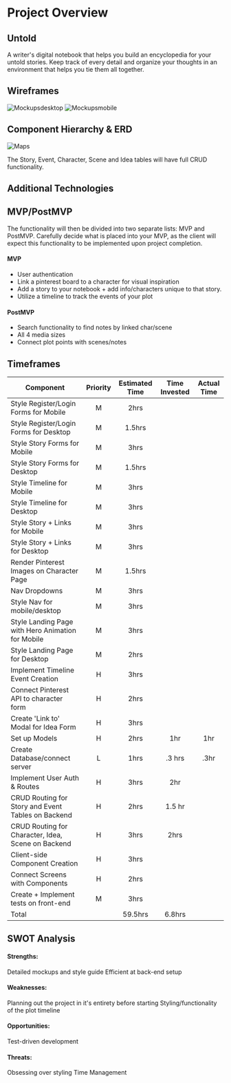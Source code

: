 
# Project Overview

## Untold

A writer's digital notebook that helps you build an encyclopedia for your untold stories. Keep track of every detail and organize your thoughts in an environment that helps you tie them all together. 

## Wireframes

![Mockupsdesktop](https://user-images.githubusercontent.com/36183361/139741746-bfd0978b-e07f-4078-946e-d7e2a2aea787.jpg)
![Mockupsmobile](https://user-images.githubusercontent.com/36183361/139741758-1c0211aa-b96c-4686-afb7-ad5fe1c28e81.jpg)

## Component Hierarchy & ERD

![Maps](https://user-images.githubusercontent.com/36183361/139741707-8d6547bf-8ad4-4ebd-a51f-4e94aabe9aca.jpg)

The Story, Event, Character, Scene and Idea tables will have full CRUD functionality.

## Additional Technologies


## MVP/PostMVP

The functionality will then be divided into two separate lists: MVP and PostMVP.  Carefully decide what is placed into your MVP, as the client will expect this functionality to be implemented upon project completion.  

#### MVP 

- User authentication
- Link a pinterest board to a character for visual inspiration
- Add a story to your notebook + add info/characters unique to that story.
- Utilize a timeline to track the events of your plot

#### PostMVP  

- Search functionality to find notes by linked char/scene
- All 4 media sizes
- Connect plot points with scenes/notes

## Timeframes

| Component | Priority | Estimated Time | Time Invested | Actual Time |
| --- | :---: |  :---: | :---: | :---: |
| Style Register/Login Forms for Mobile | M | 2hrs|  |  |
| Style Register/Login Forms for Desktop | M | 1.5hrs|  | |
| Style Story Forms for Mobile | M | 3hrs|  |  |
| Style Story Forms for Desktop | M | 1.5hrs|  | |
| Style Timeline for Mobile | M | 3hrs|  |  |
| Style Timeline for Desktop | M | 3hrs|  |  |
| Style Story + Links for Mobile | M | 3hrs|  |  |
| Style Story + Links for Desktop | M | 3hrs|  |  |
| Render Pinterest Images on Character Page | M | 1.5hrs|  |  |
| Nav Dropdowns | M | 3hrs|  |  |
| Style Nav for mobile/desktop | M | 3hrs|  |  |
| Style Landing Page with Hero Animation for Mobile | M | 3hrs|  |  |
| Style Landing Page for Desktop | M | 2hrs|  |  |
| Implement Timeline Event Creation | H | 3hrs|  | |
| Connect Pinterest API to character form | H | 2hrs|  |  |
| Create 'Link to' Modal for Idea Form | H | 3hrs|  | |
| Set up Models | H | 2hrs| 1hr | 1hr |
| Create Database/connect server | L | 1hrs| .3 hrs | .3hr |
| Implement User Auth & Routes | H | 3hrs| 2hr | |
| CRUD Routing for Story and Event Tables on Backend | H | 2hrs| 1.5 hr |  |
| CRUD Routing for Character, Idea, Scene on Backend | H | 3hrs| 2hrs | |
| Client-side Component Creation| H | 3hrs|  |  |
| Connect Screens with Components | H | 2hrs|  | |
| Create + Implement tests on front-end | M | 3hrs|  |  |
| Total |  | 59.5hrs| 6.8hrs |  |

## SWOT Analysis

#### Strengths:
Detailed mockups and style guide
Efficient at back-end setup

#### Weaknesses:
Planning out the project in it's entirety before starting
Styling/functionality of the plot timeline

#### Opportunities: 
Test-driven development

#### Threats:
Obsessing over styling
Time Management
